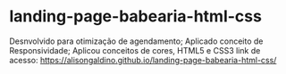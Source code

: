 # landing-page-babearia-html-css
Desnvolvido para otimização de agendamento;  Aplicado conceito de Responsividade;  Aplicou conceitos de cores, HTML5 e CSS3
link de acesso: https://alisongaldino.github.io/landing-page-babearia-html-css/
